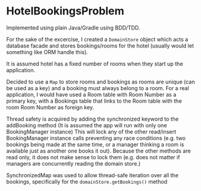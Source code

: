 # HotelBookingsProblem

Implemented using plain Java/Gradle using BDD/TDD.

For the sake of the excercise, I created a `DomainStore` object which acts a database facade and stores bookings/rooms for the hotel (usually would let something like ORM handle this).

It is assumed hotel has a fixed number of rooms when they start up the application.

Decided to use a `Map` to store rooms and bookings as rooms are unique (can be used as a key) and a booking must always belong to a room. 
For a real application, I would have used a Room table with Room Number as a primary key, with a Bookings table that links to the Room table with the room Room Number as foreign key.

Thread safety is acquired by adding the synchronized keyword to the addBooking method (It is assumed the app will run with only one BookingManager instance)
This will lock any of the other read/insert BookingManager instance calls preventing any race conditions (e.g. two bookings being made at the same time, or a manager thinking a room is available just as another one books it out).
Because the other methods are read only, it does not make sense to lock them (e.g. does not matter if managers are concurrently reading the domain store.)

SynchronizedMap was used to allow thread-safe iteration over all the bookings, specifically for the `domainStore.getBookings()` method


